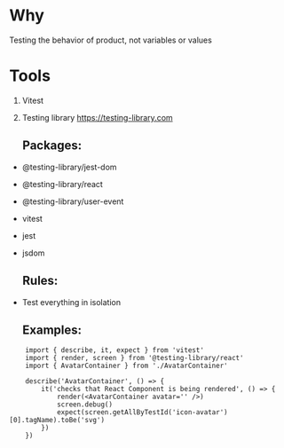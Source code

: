 # Why

Testing the behavior of product, not variables or values

# Tools

1. Vitest
2. Testing library <https://testing-library.com>

    ## Packages:

-   @testing-library/jest-dom
-   @testing-library/react
-   @testing-library/user-event
-   vitest
-   jest
-   jsdom

    ## Rules:

-   Test everything in isolation

    ## Examples:

```
    import { describe, it, expect } from 'vitest'
    import { render, screen } from '@testing-library/react'
    import { AvatarContainer } from './AvatarContainer'

    describe('AvatarContainer', () => {
        it('checks that React Component is being rendered', () => {
            render(<AvatarContainer avatar='' />)
            screen.debug()
            expect(screen.getAllByTestId('icon-avatar')[0].tagName).toBe('svg')
        })
    })
```
